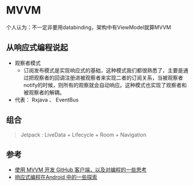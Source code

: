 MVVM
===
个人认为：不一定非要用databinding，架构中有ViewModel就算MVVM

## 从响应式编程说起
* 观察者模式
	* 订阅发布模式是实现响应式的基础，这种模式我们都很熟悉了，主要是通过把观察者的回调注册进被观察者来实现二者的订阅关系，当被观察者notify的时候，则所有的观察就会自动响应。这种模式也实现了观察者和被观察者的解耦。
* 代表： Rxjava 、 EventBus


## 组合
> Jetpack : LiveData + Lifecycle + Room + Navigation

## 参考
* [使用 MVVM 开发 GitHub 客户端，以及对编程的一些思考](https://www.jianshu.com/p/b03710f19123)
* [响应式编程在Android 中的一些探索](https://juejin.im/post/5c026915f265da615876e42e)
